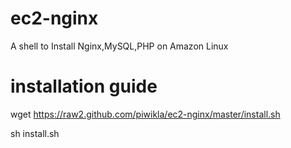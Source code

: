 ec2-nginx
=============

A shell to Install Nginx,MySQL,PHP on Amazon Linux

installation guide
==================

wget https://raw2.github.com/piwikla/ec2-nginx/master/install.sh

sh install.sh
